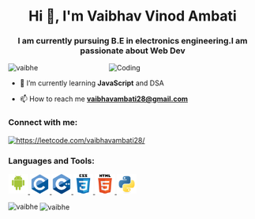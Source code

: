 <h1 align="center">Hi 👋, I'm Vaibhav Vinod Ambati</h1>
<h3 align="center">I am currently pursuing B.E in electronics engineering.I am passionate about Web Dev</h3>
<img align="right" alt="Coding" width="300" src="https://c.tenor.com/-UygBh3nnfEAAAAC/coding.gif">

<p align="left"> <img src="https://komarev.com/ghpvc/?username=vaibhe&label=Profile%20views&color=0e75b6&style=flat" alt="vaibhe" /> </p>

- 🌱 I’m currently learning **JavaScript** and DSA

- 📫 How to reach me **vaibhavambati28@gmail.com**

<h3 align="left">Connect with me:</h3>

<p align="left">
<a href="https://leetcode.com/vaibhavambati28/" target="blank"><img align="center" src="https://raw.githubusercontent.com/rahuldkjain/github-profile-readme-generator/master/src/images/icons/Social/leet-code.svg" alt="https://leetcode.com/vaibhavambati28/" height="30" width="40" /></a>
</p>

<h3 align="left">Languages and Tools:</h3>
<p align="left"> <a href="https://developer.android.com" target="_blank" rel="noreferrer"> <img src="https://raw.githubusercontent.com/devicons/devicon/master/icons/android/android-original-wordmark.svg" alt="android" width="40" height="40"/> </a> <a href="https://www.cprogramming.com/" target="_blank" rel="noreferrer"> <img src="https://raw.githubusercontent.com/devicons/devicon/master/icons/c/c-original.svg" alt="c" width="40" height="40"/> </a> <a href="https://www.w3schools.com/cpp/" target="_blank" rel="noreferrer"> <img src="https://raw.githubusercontent.com/devicons/devicon/master/icons/cplusplus/cplusplus-original.svg" alt="cplusplus" width="40" height="40"/> </a> <a href="https://www.w3schools.com/css/" target="_blank" rel="noreferrer"> <img src="https://raw.githubusercontent.com/devicons/devicon/master/icons/css3/css3-original-wordmark.svg" alt="css3" width="40" height="40"/> </a> <a href="https://www.w3.org/html/" target="_blank" rel="noreferrer"> <img src="https://raw.githubusercontent.com/devicons/devicon/master/icons/html5/html5-original-wordmark.svg" alt="html5" width="40" height="40"/> </a> <a href="https://www.python.org" target="_blank" rel="noreferrer"> <img src="https://raw.githubusercontent.com/devicons/devicon/master/icons/python/python-original.svg" alt="python" width="40" height="40"/> </a> </p>

<p><img align="left" src="https://github-readme-stats.vercel.app/api/top-langs?username=vaibhe&show_icons=true&locale=en&layout=compact" alt="vaibhe" /></p>

<p>&nbsp;<img align="center" src="https://github-readme-stats.vercel.app/api?username=vaibhe&show_icons=true&locale=en" alt="vaibhe" /></p>
